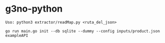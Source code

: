 # g3no-python


    Uso: python3 extractor/readMap.py <ruta_del_json>

    go run main.go init --db sqlite --dummy --config inputs/product.json exampleAPI